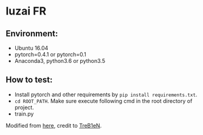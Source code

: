 # luzai FR

## Environment:

- Ubuntu 16.04
- pytorch=0.4.1 or pytorch=0.1 
- Anaconda3, python3.6 or python3.5
 
## How to test: 

- Install pytorch and other requirements by `pip install requirements.txt`. 
- `cd ROOT_PATH`. Make sure execute following cmd in the root directory of project. 
- train.py 

Modified from [here](https://github.com/TreB1eN/InsightFace_Pytorch), credit to [TreB1eN](https://github.com/TreB1eN/). 
